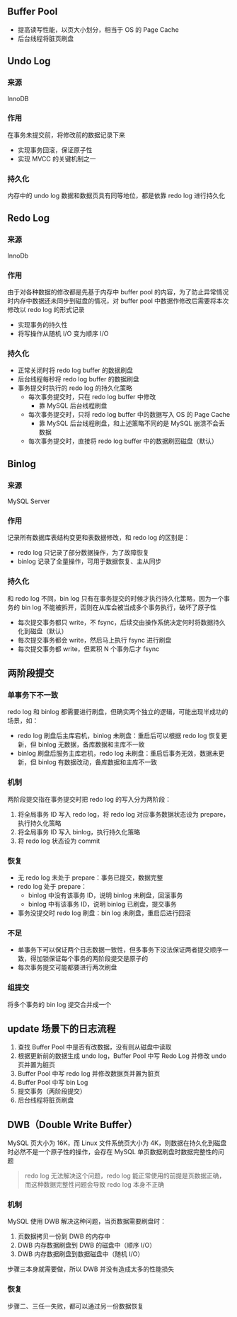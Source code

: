 ## Buffer Pool

* 提高读写性能，以页大小划分，相当于 OS 的 Page Cache
* 后台线程将脏页刷盘

## Undo Log

### 来源

InnoDB

### 作用

在事务未提交前，将修改前的数据记录下来
* 实现事务回滚，保证原子性
* 实现 MVCC 的关键机制之一

### 持久化

内存中的 undo log 数据和数据页具有同等地位，都是依靠 redo log 进行持久化

## Redo Log

### 来源

InnoDb

### 作用

由于对各种数据的修改都是先基于内存中 buffer pool 的内容，为了防止异常情况时内存中数据还未同步到磁盘的情况，对 buffer pool 中数据作修改后需要将本次修改以 redo log 的形式记录
* 实现事务的持久性
* 将写操作从随机 I/O 变为顺序 I/O

### 持久化

* 正常关闭时将 redo log buffer 的数据刷盘
* 后台线程每秒将 redo log buffer 的数据刷盘
* 事务提交时执行的 redo log 的持久化策略
	* 每次事务提交时，只在 redo log buffer 中修改
		* 靠 MySQL 后台线程刷盘
	* 每次事务提交时，只将 redo log buffer 中的数据写入 OS 的 Page Cache
		* 靠 MySQL 后台线程刷盘，和上述策略不同的是 MySQL 崩溃不会丢数据
	* 每次事务提交时，直接将 redo log buffer 中的数据刷回磁盘（默认）

## Binlog

### 来源

MySQL Server

### 作用

记录所有数据库表结构变更和表数据修改，和 redo log 的区别是：
* redo log 只记录了部分数据操作，为了故障恢复
* binlog 记录了全量操作，可用于数据恢复、主从同步

### 持久化

和 redo log 不同，bin log 只有在事务提交的时候才执行持久化策略，因为一个事务的 bin log 不能被拆开，否则在从库会被当成多个事务执行，破坏了原子性 
- 每次提交事务都只 write，不 fsync，后续交由操作系统决定何时将数据持久化到磁盘（默认）
- 每次提交事务都会 write，然后马上执行 fsync 进行刷盘
- 每次提交事务都 write，但累积 N 个事务后才 fsync

## 两阶段提交

### 单事务下不一致

redo log 和 binlog 都需要进行刷盘，但确实两个独立的逻辑，可能出现半成功的场景，如：

* redo log 刷盘后主库宕机，binlog 未刷盘：重启后可以根据 redo log 恢复更新，但 binlog 无数据，备库数据和主库不一致
* binlog 刷盘后服务主库宕机，redo log 未刷盘：重启后事务无效，数据未更新，但 binlog 有数据改动，备库数据和主库不一致

### 机制

两阶段提交指在事务提交时把 redo log 的写入分为两阶段：

1. 将全局事务 ID 写入 redo log，将 redo log 对应事务数据状态设为 prepare，执行持久化策略
2. 将全局事务 ID 写入 binlog，执行持久化策略
3. 将 redo log 状态设为 commit

### 恢复

* 无 redo log 未处于 prepare：事务已提交，数据完整
* redo log 处于 prepare：
	* binlog 中没有该事务 ID，说明 binlog 未刷盘，回滚事务
	* binlog 中有该事务 ID，说明 binlog 已刷盘，提交事务
* 事务没提交时 redo log 刷盘：bin log 未刷盘，重启后进行回滚

### 不足

* 单事务下可以保证两个日志数据一致性，但多事务下没法保证两者提交顺序一致，得加锁保证每个事务的两阶段提交是原子的
* 每次事务提交可能都要进行两次刷盘

### 组提交

将多个事务的 bin log 提交合并成一个

## update 场景下的日志流程

1. 查找 Buffer Pool 中是否有改数据，没有则从磁盘中读取
2. 根据更新前的数据生成 undo log，Buffer Pool 中写 Redo Log 并修改 undo 页并置为脏页
4. Buffer Pool 中写 redo log 并修改数据页并置为脏页
6. Buffer Pool 中写 bin Log
7. 提交事务（两阶段提交）
8. 后台线程将脏页刷盘

## DWB（Double Write Buffer）

MySQL 页大小为 16K，而 Linux 文件系统页大小为 4K，则数据在持久化到磁盘时必然不是一个原子性的操作，会存在 MySQL 单页数据刷盘时数据完整性的问题

> redo log 无法解决这个问题，redo log 能正常使用的前提是页数据正确，而这种数据完整性问题会导致 redo log 本身不正确

### 机制

MySQL 使用 DWB 解决这种问题，当页数据需要刷盘时：
1. 页数据拷贝一份到 DWB 的内存中
2. DWB 内存数据刷盘到 DWB 的磁盘中（顺序 I/O）
3. DWB 内存数据刷盘到数据磁盘中（随机 I/O）

步骤三本身就需要做，所以 DWB 并没有造成太多的性能损失

### 恢复

步骤二、三任一失败，都可以通过另一份数据恢复